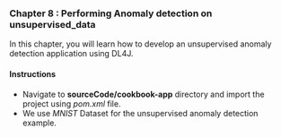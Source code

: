 
### Chapter 8 : **Performing Anomaly detection on unsupervised_data**

In this chapter, you will learn how to develop an unsupervised anomaly detection application using DL4J.
&nbsp;

#### Instructions 

 - Navigate to **sourceCode/cookbook-app** directory and import the project using *pom.xml* file.
 - We use *MNIST* Dataset for the unsupervised anomaly detection example. 



